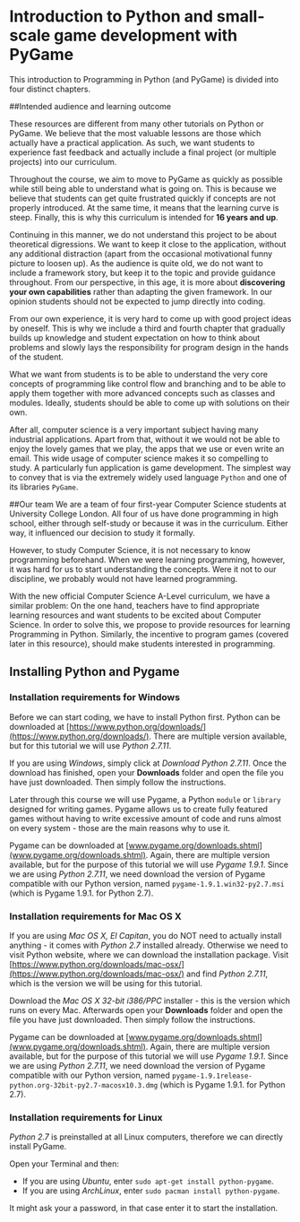 Introduction to Python and small-scale game development with PyGame
=======


This introduction to Programming in Python (and PyGame) is divided into four distinct chapters.

##Intended audience and learning outcome

These resources are different from many other tutorials on Python or PyGame. We believe that the most valuable lessons are those which actually have a practical application. As such, we want students to experience fast feedback and actually include a final project (or multiple projects) into our curriculum.

Throughout the course, we aim to move to PyGame as quickly as possible while still being able to understand what is going on. This is because we believe that students can get quite frustrated quickly if concepts are not properly introduced. At the same time, it means that the learning curve is steep. Finally, this is why this curriculum is intended for **16 years and up**.

Continuing in this manner, we do not understand this project to be about theoretical digressions. We want to keep it close to the application, without any additional distraction (apart from the occasional motivational funny picture to loosen up). As the audience is quite old, we do not want to include a framework story, but keep it to the topic and provide guidance throughout. From our perspective, in this age, it is more about **discovering your own capabilities** rather than adapting the given framework. In our opinion students should not be expected to jump directly into coding.

From our own experience, it is very hard to come up with good project ideas by oneself. This is why we include a third and fourth chapter that gradually builds up knowledge and student expectation on how to think about problems and slowly lays the responsibility for program design in the hands of the student.

What we want from students is to be able to understand the very core concepts of programming like control flow and branching and to be able to apply them together with more advanced concepts such as classes and modules. Ideally, students should be able to come up with solutions on their own.

After all, computer science is a very important subject having many industrial applications. Apart from that, without it we would not be able to enjoy the lovely games that we play, the apps that we use or even write an email. This wide usage of computer science makes it so compelling to study. A particularly fun application is game development. The simplest way to convey that is via the extremely widely used language `Python` and one of its libraries `PyGame`.

##Our team
We are a team of four first-year Computer Science students at University College London. All four of us have done programming in high school, either through self-study or because it was in the curriculum. Either way, it influenced our decision to study it formally.

However, to study Computer Science, it is not necessary to know programming beforehand. When we were learning programming, however, it was hard for us to start understanding the concepts. Were it not to our discipline, we probably would not have learned programming.

With the new official Computer Science A-Level curriculum, we have a similar problem: On the one hand, teachers have to find appropriate learning resources and want students to be excited about Computer Science. In order to solve this, we propose to provide resources for learning Programming in Python. Similarly, the incentive to program games (covered later in this resource), should make students interested in programming.

## Installing Python and Pygame

### Installation requirements for Windows
Before we can start coding, we have to install Python first. Python can be downloaded at [https://www.python.org/downloads/](https://www.python.org/downloads/). There are multiple version available, but for this tutorial we will use *Python 2.7.11*.

If you are using *Windows*, simply click at *Download Python 2.7.11*. Once the download has finished, open your **Downloads** folder and open the file you have just downloaded. Then simply follow the instructions.

Later through this course we will use Pygame, a Python `module` or `library` designed for writing games. Pygame allows us to create fully featured games without having to write excessive amount of code and runs almost on every system - those are the main reasons why to use it.

Pygame can be downloaded at [www.pygame.org/downloads.shtml](www.pygame.org/downloads.shtml). Again, there are multiple version available, but for the purpose of this tutorial we will use *Pygame 1.9.1*. Since we are using *Python 2.7.11*, we need download the version of Pygame compatible with our Python version, named `pygame-1.9.1.win32-py2.7.msi` (which is Pygame 1.9.1. for Python 2.7).

### Installation requirements for Mac OS X
If you are using *Mac OS X, El Capitan*, you do NOT need to actually install anything - it comes with *Python 2.7* installed already. Otherwise we need to visit Python website, where we can download the installation package. Visit [https://www.python.org/downloads/mac-osx/](https://www.python.org/downloads/mac-osx/) and find *Python 2.7.11*, which is the version we will be using for this tutorial. 

Download the *Mac OS X 32-bit i386/PPC* installer - this is the version which runs on every Mac. Afterwards open your **Downloads** folder and open the file you have just downloaded. Then simply follow the instructions.

Pygame can be downloaded at [www.pygame.org/downloads.shtml](www.pygame.org/downloads.shtml). Again, there are multiple version available, but for the purpose of this tutorial we will use *Pygame 1.9.1*. Since we are using *Python 2.7.11*, we need download the version of Pygame compatible with our Python version, named `pygame-1.9.1release-python.org-32bit-py2.7-macosx10.3.dmg` (which is Pygame 1.9.1. for Python 2.7).

### Installation requirements for Linux
*Python 2.7* is preinstalled at all Linux computers, therefore we can directly install PyGame.

Open your Terminal and then:

 * If you are using *Ubuntu*, enter `sudo apt-get install python-pygame`.
 * If you are using *ArchLinux*, enter `sudo pacman install python-pygame`.

It might ask your a password, in that case enter it to start the installation.
 
